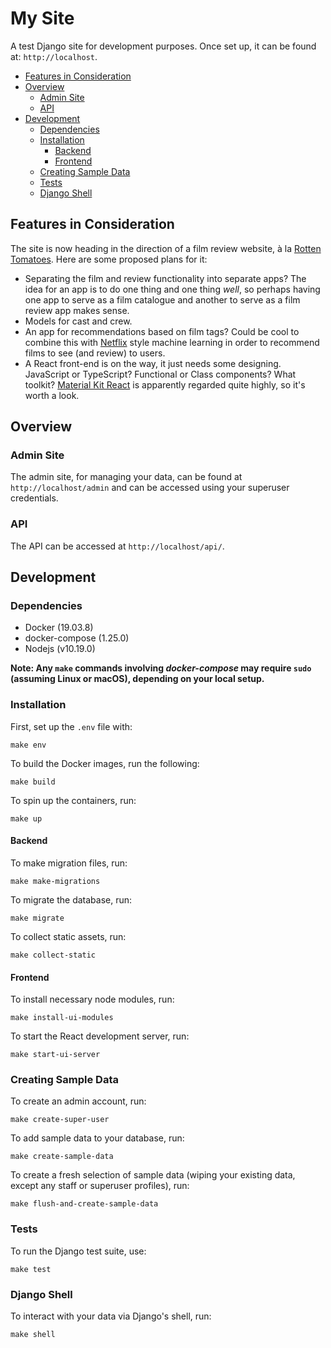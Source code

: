 # My Site

A test Django site for development purposes. Once set up, it can be found at:
`http://localhost`.

- [Features in Consideration](#features-in-consideration)
- [Overview](#overview)
  - [Admin Site](#admin-site)
  - [API](#api)
- [Development](#development)
  - [Dependencies](#dependencies)
  - [Installation](#installation)
    - [Backend](#backend)
    - [Frontend](#frontend)
  - [Creating Sample Data](#creating-sample-data)
  - [Tests](#tests)
  - [Django Shell](#django-shell)


## Features in Consideration

The site is now heading in the direction of a film review website, à la [Rotten
Tomatoes](https://www.rottentomatoes.com/). Here are some proposed plans for it:

- Separating the film and review functionality into separate apps? The idea for
  an app is to do one thing and one thing _well_, so perhaps having one app 
  to serve as a film catalogue and another to serve as a film review app makes
  sense.
- Models for cast and crew.
- An app for recommendations based on film tags? Could be cool to combine this
  with [Netflix](https://www.netflix.com) style machine learning in order to 
  recommend films to see (and review) to users.
- A React front-end is on the way, it just needs some designing. JavaScript or
  TypeScript? Functional or Class components? What toolkit? [Material Kit React](
    https://demos.creative-tim.com/material-kit-react/?_ga=2.65695594.538724389.1612323036-1959417379.1612323036#/
  ) is apparently regarded quite highly, so it's worth a look.


## Overview

### Admin Site

The admin site, for managing your data, can be found at `http://localhost/admin` 
and can be accessed using your superuser credentials.

### API

The API can be accessed at `http://localhost/api/`.


## Development

### Dependencies

- Docker (19.03.8)
- docker-compose (1.25.0)
- Nodejs (v10.19.0)

**Note: Any `make` commands involving _docker-compose_ may require `sudo` 
(assuming Linux or macOS), depending on your local setup.**

### Installation

First, set up the `.env` file with:
```
make env
```

To build the Docker images, run the following:
```
make build
```

To spin up the containers, run:
```
make up
```

#### Backend

To make migration files, run:
```
make make-migrations
```

To migrate the database, run:
```
make migrate
```

To collect static assets, run:
```
make collect-static
```

#### Frontend

To install necessary node modules, run:
```
make install-ui-modules
```

To start the React development server, run:
```
make start-ui-server
```

### Creating Sample Data

To create an admin account, run:
```
make create-super-user
```

To add sample data to your database, run:
```
make create-sample-data
```

To create a fresh selection of sample data (wiping your existing data, except 
any staff or superuser profiles), run:
```
make flush-and-create-sample-data
```

### Tests

To run the Django test suite, use:
```
make test
```

### Django Shell

To interact with your data via Django's shell, run:
```
make shell
```
